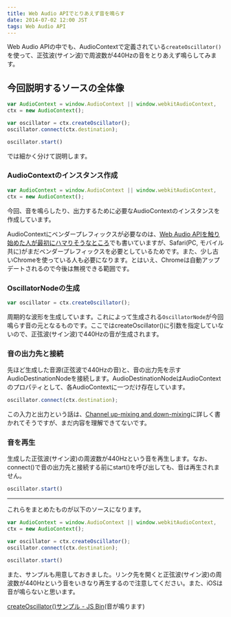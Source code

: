```yaml
---
title: Web Audio APIでとりあえず音を鳴らす
date: 2014-07-02 12:00 JST
tags: Web Audio API
---
```


Web Audio APIの中でも、AudioContextで定義されている`createOscillator()`を使って、正弦波(サイン波)で周波数が440Hzの音をとりあえず鳴らしてみます。

## 今回説明するソースの全体像

```javascript
var AudioContext = window.AudioContext || window.webkitAudioContext,
ctx = new AudioContext();

var oscillator = ctx.createOscillator();
oscillator.connect(ctx.destination);

oscillator.start()
```

では細かく分けて説明します。

### AudioContextのインスタンス作成

```javascript
var AudioContext = window.AudioContext || window.webkitAudioContext,
ctx = new AudioContext();
```

今回、音を鳴らしたり、出力するために必要なAudioContextのインスタンスを作成しています。

AudioContextにベンダープレフィックスが必要なのは、[Web Audio APIを触り始めた人が最初にハマりそうなところ](http://blog.o2p.jp/2014/06/18/trap-web-audio-api)でも書いていますが、Safari(PC, モバイル共に)がまだベンダープレフィックスを必要としているためです。また、少し古いChromeを使っている人も必要になります。とはいえ、Chromeは自動アップデートされるので今後は無視できる範囲です。

### OscillatorNodeの生成

```javascript
var oscillator = ctx.createOscillator();
```

周期的な波形を生成しています。これによって生成される`OscillatorNode`が今回鳴らす音の元となるものです。ここではcreateOscillator()に引数を指定していないので、正弦波(サイン波)で440Hzの音が生成されます。

### 音の出力先と接続

先ほど生成した音源(正弦波で440Hzの音)と、音の出力先を示すAudioDestinationNodeを接続します。AudioDestinationNodeはAudioContextのプロパティとして、各AudioContextに一つだけ存在しています。

```javascript
oscillator.connect(ctx.destination);
```

この入力と出力という話は、[Channel up-mixing and down-mixing](http://webaudio.github.io/web-audio-api/#channel-up-mixing-and-down-mixing)に詳しく書かれてそうですが、まだ内容を理解できてないです。

### 音を再生

生成した正弦波(サイン波)の周波数が440Hzという音を再生します。なお、connect()で音の出力先と接続する前にstart()を呼び出しても、音は再生されません。

```javascript
oscillator.start()
```

---

これらをまとめたものが以下のソースになります。

```javascript
var AudioContext = window.AudioContext || window.webkitAudioContext,
ctx = new AudioContext();

var oscillator = ctx.createOscillator();
oscillator.connect(ctx.destination);

oscillator.start()
```

また、サンプルも用意しておきました。リンク先を開くと正弦波(サイン波)の周波数が440Hzという音をいきなり再生するので注意してください。また、iOSは音が鳴らないと思います。

[createOscillator()サンプル - JS Bin](http://jsbin.com/samoxepe/4/edit?html,js,output)(音が鳴ります)
